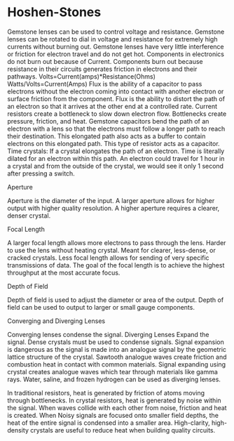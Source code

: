 # Hoshen-Stones
Gemstone lenses can be used to control voltage and resistance. Gemstone lenses can be rotated to dial in voltage and resistance for extremely high currents without burning out. Gemstone lenses have very little interference or friction for electron travel and do not get hot. Components in electronics do not burn out because of Current. Components burn out because resistance in their circuits generates friction in electrons and their pathways.  Volts=Current(amps)*Resistance(Ohms)  Watts/Volts=Current(Amps)  Flux is the ability of a capacitor to pass electrons without the electron coming into contact with another electron or surface friction from the component. Flux is the ability to distort the path of an electron so that it arrives at the other end at a controlled rate. Current resistors create a bottleneck to slow down electron flow. Bottlenecks create pressure, friction, and heat. Gemstone capacitors bend the path of an electron with a lens so that the electrons must follow a longer path to reach their destination. This elongated path also acts as a buffer to contain electrons on this elongated path. This type of resistor acts as a capacitor.  Time crystals:  If a crystal elongates the path of an electron. Time is literally dilated for an electron within this path. An electron could travel for 1 hour in a crystal and from the outside of the crystal, we would see it only 1 second after pressing a switch.

Aperture

Aperture is the diameter of the input. A larger aperture allows for higher output with higher quality resolution. A higher aperture requires a clearer, denser crystal.

Focal Length

A larger focal length allows more electrons to pass through the lens. Harder to use the lens without heating crystal. Meant for clearer, less-dense, or cracked crystals. Less focal length allows for sending of very specific transmissions of data. The goal of the focal length is to achieve the highest throughput at the most accurate focus.

Depth of Field

Depth of field is used to adjust the diameter or area of the output. Depth of field can be used to output to larger or small gauge components.

Converging and Diverging Lenses

Converging lenses condense the signal. Diverging Lenses Expand the signal. Dense crystals must be used to condense signals. Signal expansion is dangerous as the signal is made into an analogue signal by the geometric lattice structure of the crystal. Sawtooth analogue waves create friction and combustion heat in contact with common materials. Signal expanding using crystal creates analogue waves which tear through materials like gamma rays. Water, saline, and frozen hydrogen can be used as diverging lenses.

In traditional resistors, heat is generated by friction of atoms moving through bottlenecks. In crystal resistors, heat is generated by noise within the signal. When waves collide with each other from noise, friction and heat is created. When Noisy signals are focused onto smaller field depths, the heat of the entire signal is condensed into a smaller area. High-clarity, high-density crystals are useful to reduce heat when building quality circuits.


